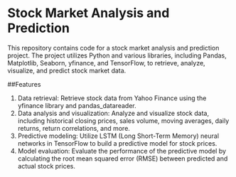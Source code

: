 # Stock Market Analysis and Prediction

This repository contains code for a stock market analysis and prediction project. The project utilizes Python and various libraries, including Pandas, Matplotlib, Seaborn, yfinance, and TensorFlow, to retrieve, analyze, visualize, and predict stock market data.

##Features

1) Data retrieval: Retrieve stock data from Yahoo Finance using the yfinance library and pandas_datareader.
2) Data analysis and visualization: Analyze and visualize stock data, including historical closing prices, sales volume, moving averages, daily returns, return correlations, and more.
3) Predictive modeling: Utilize LSTM (Long Short-Term Memory) neural networks in TensorFlow to build a predictive model for stock prices.
4) Model evaluation: Evaluate the performance of the predictive model by calculating the root mean squared error (RMSE) between predicted and actual stock prices.
